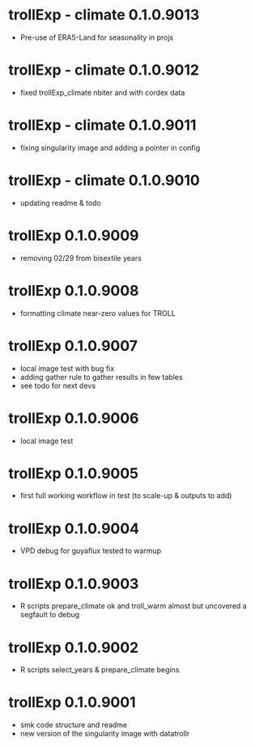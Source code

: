 # trollExp - climate 0.1.0.9013

- Pre-use of ERA5-Land for seasonality in projs

# trollExp - climate 0.1.0.9012

- fixed trollExp_climate nbiter and with cordex data

# trollExp - climate 0.1.0.9011

- fixing singularity image and adding a pointer in config

# trollExp - climate 0.1.0.9010

- updating readme & todo

# trollExp 0.1.0.9009

- removing 02/29 from bisextile years

# trollExp 0.1.0.9008

- formatting climate near-zero values for TROLL

# trollExp 0.1.0.9007

- local image test with bug fix
- adding gather rule to gather results in few tables
- see todo for next devs

# trollExp 0.1.0.9006

- local image test

# trollExp 0.1.0.9005

- first full working workflow in test (to scale-up & outputs to add)

# trollExp 0.1.0.9004

- VPD debug for guyaflux tested to warmup

# trollExp 0.1.0.9003

-   R scripts prepare_climate ok and troll_warm almost but uncovered a segfault to debug

# trollExp 0.1.0.9002

-   R scripts select_years & prepare_climate begins

# trollExp 0.1.0.9001

-   smk code structure and readme
-   new version of the singularity image with datatrollr
